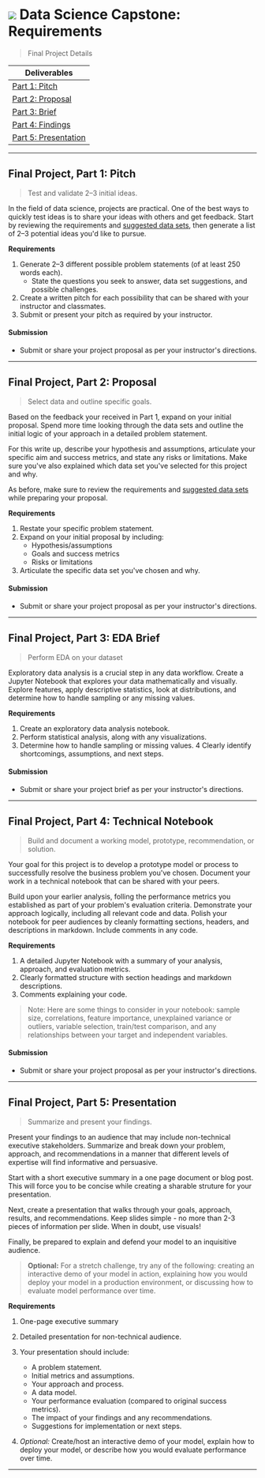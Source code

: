 # ![](https://ga-dash.s3.amazonaws.com/production/assets/logo-9f88ae6c9c3871690e33280fcf557f33.png) Data Science Capstone: Requirements

> Final Project Details

| Deliverables | 
| --- | 
| [Part 1: Pitch](#pitch)        
| [Part 2: Proposal](#proposal)     | 
| [Part 3: Brief](#eda)          | 
| [Part 4: Findings](#notebook)     |
| [Part 5: Presentation](#presentation) | 

---

<a name="pitch">

## Final Project, Part 1: Pitch
> Test and validate 2–3 initial ideas.

In the field of data science, projects are practical. One of the best ways to quickly test ideas is to share your ideas with others and get feedback. Start by reviewing the requirements and [suggested data sets](./datasets.md), then generate a list of 2–3 potential ideas you'd like to pursue. 

**Requirements**
1. Generate 2–3 different possible problem statements (of at least 250 words each).
    - State the questions you seek to answer, data set suggestions, and possible challenges.
2. Create a written pitch for each possibility that can be shared with your instructor and classmates.
3. Submit or present your pitch as required by your instructor.

#### Submission
- Submit or share your project proposal as per your instructor's directions.

---

<a name="proposal"></a>
## Final Project, Part 2: Proposal
> Select data and outline specific goals.

Based on the feedback your received in Part 1, expand on your initial proposal. Spend more time looking through the data sets and outline the initial logic of your approach in a detailed problem statement. 

For this write up, describe your hypothesis and assumptions, articulate your specific aim and success metrics, and state any risks or limitations. Make sure you've also explained which data set you've selected for this project and why.

As before, make sure to review the requirements and [suggested data sets](./datasets.md) while preparing your proposal.

**Requirements**
1. Restate your specific problem statement.
2. Expand on your initial proposal by including:
   - Hypothesis/assumptions
   - Goals and success metrics
   - Risks or limitations
3. Articulate the specific data set you've chosen and why.

#### Submission
- Submit or share your project proposal as per your instructor's directions.
  
---

<a name="eda"></a>
## Final Project, Part 3: EDA Brief
> Perform EDA on your dataset

Exploratory data analysis is a crucial step in any data workflow. Create a Jupyter Notebook that explores your data mathematically and visually. Explore features, apply descriptive statistics, look at distributions, and determine how to handle sampling or any missing values.

**Requirements**
1. Create an exploratory data analysis notebook.
2. Perform statistical analysis, along with any visualizations.
3. Determine how to handle sampling or missing values.
4 Clearly identify shortcomings, assumptions, and next steps.

#### Submission
- Submit or share your project brief as per your instructor's directions.

---

<a name="notebook"></a>
## Final Project, Part 4: Technical Notebook
> Build and document a working model, prototype, recommendation, or solution.

Your goal for this project is to develop a prototype model or process to successfully resolve the business problem you've chosen. Document your work in a technical notebook that can be shared with your peers.

Build upon your earlier analysis, folling the performance metrics you established as part of your problem's evaluation criteria. Demonstrate your approach logically, including all relevant code and data. Polish your notebook for peer audiences by cleanly formatting sections, headers, and descriptions in markdown. Include comments in any code.

**Requirements**
1. A detailed Jupyter Notebook with a summary of your analysis, approach, and evaluation metrics.
2. Clearly formatted structure with section headings and markdown descriptions.
3. Comments explaining your code.

> Note: Here are some things to consider in your notebook: sample size, correlations, feature importance, unexplained variance or outliers, variable selection, train/test comparison, and any relationships between your target and independent variables.

#### Submission
- Submit or share your project proposal as per your instructor's directions.

---

<a name="presentation"></a>
## Final Project, Part 5: Presentation
> Summarize and present your findings.

Present your findings to an audience that may include non-technical executive stakeholders. Summarize and break down your problem, approach, and recommendations in a manner that different levels of expertise will find informative and persuasive.

Start with a short executive summary in a one page document or blog post. This will force you to be concise while creating a sharable struture for your presentation.

Next, create a presentation that walks through your goals, approach, results, and recommendations. Keep slides simple - no more than 2-3 pieces of information per slide. When in doubt, use visuals!

Finally, be prepared to explain and defend your model to an inquisitive audience.

> **Optional:** For a stretch challenge, try any of the following: creating an interactive demo of your model in action, explaining how you would deploy your model in a production environment, or discussing how to evaluate model performance over time.

**Requirements**
1. One-page executive summary
2. Detailed presentation for non-technical audience.
3. Your presentation should include:
   - A problem statement.
   - Initial metrics and assumptions.
   - Your approach and process.
   - A data model.
   - Your performance evaluation (compared to original success metrics).
   - The impact of your findings and any recommendations.
   - Suggestions for implementation or next steps.

 4. *Optional:* Create/host an interactive demo of your model, explain how to deploy your model, or describe how you would evaluate performance over time.

---
